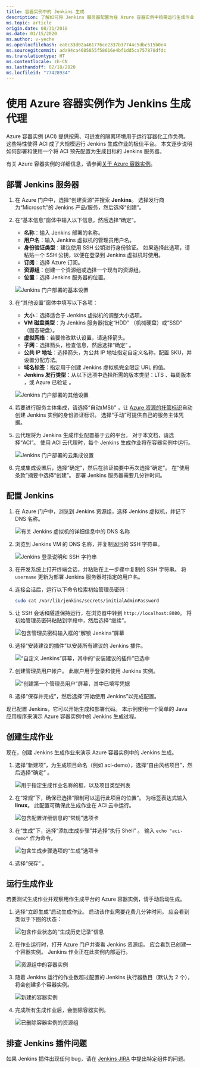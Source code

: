```yaml
---
title: 容器实例中的 Jenkins 生成
description: 了解如何将 Jenkins 服务器配置为在 Azure 容器实例中按需运行生成作业
ms.topic: article
origin.date: 08/31/2018
ms.date: 01/15/2020
ms.author: v-yeche
ms.openlocfilehash: ea0c33d02a461776ce2337b37744c5dbc515b0e4
ms.sourcegitcommit: ada94ca4685855f58616e4bf1dd5ca757878dfdc
ms.translationtype: HT
ms.contentlocale: zh-CN
ms.lasthandoff: 02/18/2020
ms.locfileid: "77428934"
---
```

<!--NOT AVAILABLE ON MOONCAKE-->
<!--THERE IS NO JENKINS IMAGE FROM MICROSOFT-->
# <a name="use-azure-container-instances-as-a-jenkins-build-agent"></a>使用 Azure 容器实例作为 Jenkins 生成代理

Azure 容器实例 (ACI) 提供按需、可迸发的隔离环境用于运行容器化工作负荷。 这些特性使得 ACI 成了大规模运行 Jenkins 生成作业的极佳平台。 本文逐步说明如何部署和使用一个将 ACI 预先配置为生成目标的 Jenkins 服务器。

有关 Azure 容器实例的详细信息，请参阅[关于 Azure 容器实例][about-aci]。

## <a name="deploy-a-jenkins-server"></a>部署 Jenkins 服务器

1. 在 Azure 门户中，选择“创建资源”并搜索 **Jenkins**。  选择发行商为“Microsoft”的 Jenkins 产品/服务，然后选择“创建”。  

2. 在“基本信息”窗体中输入以下信息，然后选择“确定”。  

    - **名称**：输入 Jenkins 部署的名称。
    - **用户名**：输入 Jenkins 虚拟机的管理员用户名。
    - **身份验证类型**：建议使用 SSH 公钥进行身份验证。 如果选择此选项，请粘贴一个 SSH 公钥，以便在登录到 Jenkins 虚拟机时使用。
    - **订阅**：选择 Azure 订阅。
    - **资源组**：创建一个资源组或选择一个现有的资源组。
    - **位置**：选择 Jenkins 服务器的位置。

    ![Jenkins 门户部署的基本设置](./media/container-instances-jenkins/jenkins-portal-01.png)

3. 在“其他设置”窗体中填写以下各项： 

    - **大小**：选择适合于 Jenkins 虚拟机的调整大小选项。
    - **VM 磁盘类型**：为 Jenkins 服务器指定“HDD”  （机械硬盘）或“SSD”  （固态硬盘）。
    - **虚拟网络**：若要修改默认设置，请选择箭头。
    - **子网**：选择箭头，检查信息，然后选择“确定”  。
    - **公共 IP 地址**：选择箭头，为公共 IP 地址指定自定义名称，配置 SKU，并设置分配方法。
    - **域名标签**：指定用于创建 Jenkins 虚拟机完全限定 URL 的值。
    - **Jenkins 发行类型**：从以下选项中选择所需的版本类型：LTS  、每周版本  ，或 Azure 已验证  。

    ![Jenkins 门户部署的其他设置](./media/container-instances-jenkins/jenkins-portal-02.png)

4. 若要进行服务主体集成，请选择“自动(MSI)”  ，让 [Azure 资源的托管标识][managed-identities-azure-resources]自动创建 Jenkins 实例的身份验证标识。 选择“手动”可提供自己的服务主体凭据。 

5. 云代理将为 Jenkins 生成作业配置基于云的平台。 对于本文档，请选择“ACI”。  使用 ACI 云代理时，每个 Jenkins 生成作业将在容器实例中运行。

    ![Jenkins 门户部署的云集成设置](./media/container-instances-jenkins/jenkins-portal-03.png)

6. 完成集成设置后，选择“确定”，然后在验证摘要中再次选择“确定”。   在“使用条款”摘要中选择“创建”。   部署 Jenkins 服务器需要几分钟时间。

## <a name="configure-jenkins"></a>配置 Jenkins

1. 在 Azure 门户中，浏览到 Jenkins 资源组，选择 Jenkins 虚拟机，并记下 DNS 名称。

    ![有关 Jenkins 虚拟机的详细信息中的 DNS 名称](./media/container-instances-jenkins/jenkins-portal-fqdn.png)

2. 浏览到 Jenkins VM 的 DNS 名称，并复制返回的 SSH 字符串。

    ![Jenkins 登录说明和 SSH 字符串](./media/container-instances-jenkins/jenkins-portal-04.png)

3. 在开发系统上打开终端会话，并粘贴在上一步骤中复制的 SSH 字符串。 将 `username` 更新为部署 Jenkins 服务器时指定的用户名。

4. 连接会话后，运行以下命令检索初始管理员密码：

    ```bash
    sudo cat /var/lib/jenkins/secrets/initialAdminPassword
    ```

5. 让 SSH 会话和隧道保持运行，在浏览器中转到 `http://localhost:8080`。 将初始管理员密码粘贴到字段中，然后选择“继续”。 

    ![包含管理员密码输入框的“解锁 Jenkins”屏幕](./media/container-instances-jenkins/jenkins-portal-05.png)

6. 选择“安装建议的插件”以安装所有建议的 Jenkins 插件。 

    ![“自定义 Jenkins”屏幕，其中的“安装建议的插件”已选中](./media/container-instances-jenkins/jenkins-portal-06.png)

7. 创建管理员用户帐户。 此帐户用于登录和使用 Jenkins 实例。

    ![“创建第一个管理员用户”屏幕，其中已填写凭据](./media/container-instances-jenkins/jenkins-portal-07.png)

8. 选择“保存并完成”，然后选择“开始使用 Jenkins”以完成配置。  

现已配置 Jenkins，它可以开始生成和部署代码。 本示例使用一个简单的 Java 应用程序来演示 Azure 容器实例中的 Jenkins 生成过程。

## <a name="create-a-build-job"></a>创建生成作业

现在，创建 Jenkins 生成作业来演示 Azure 容器实例中的 Jenkins 生成。

1. 选择“新建项”，为生成项目命名（例如 aci-demo），选择“自由风格项目”，然后选择“确定”     。

    ![用于指定生成作业名称的框，以及项目类型列表](./media/container-instances-jenkins/jenkins-new-job.png)

2. 在“常规”下，确保已选择“限制可以运行此项目的位置”。   为标签表达式输入 **linux**。 此配置可确保此生成作业在 ACI 云中运行。

    ![包含配置详细信息的“常规”选项卡](./media/container-instances-jenkins/jenkins-job-01.png)

3. 在“生成”下，选择“添加生成步骤”并选择“执行 Shell”    。 输入 `echo "aci-demo"` 作为命令。

    ![包含生成步骤选项的“生成”选项卡](./media/container-instances-jenkins/jenkins-job-02.png)

5. 选择“保存”  。

## <a name="run-the-build-job"></a>运行生成作业

若要测试生成作业并观察用作生成平台的 Azure 容器实例，请手动启动生成。

1. 选择“立即生成”启动生成作业。  启动该作业需要花费几分钟时间。 应会看到类似于下图的状态：

    ![包含作业状态的“生成历史记录”信息](./media/container-instances-jenkins/jenkins-job-status.png)

2. 在作业运行时，打开 Azure 门户并查看 Jenkins 资源组。 应会看到已创建一个容器实例。 Jenkins 作业正在此实例内部运行。

    ![资源组中的容器实例](./media/container-instances-jenkins/jenkins-aci.png)

3. 随着 Jenkins 运行的作业数超过配置的 Jenkins 执行器数目（默认为 2 个），将会创建多个容器实例。

    ![新建的容器实例](./media/container-instances-jenkins/jenkins-aci-multi.png)

4. 完成所有生成作业后，会删除容器实例。

    ![已删除容器实例的资源组](./media/container-instances-jenkins/jenkins-aci-none.png)

## <a name="troubleshooting-the-jenkins-plugin"></a>排查 Jenkins 插件问题

如果 Jenkins 插件出现任何 bug，请在 [Jenkins JIRA](https://issues.jenkins-ci.org/) 中提出特定组件的问题。

<!--Not Available on ## Next steps-->

<!--Not Available on[Azure and Jenkins][jenkins-azure]-->

<!-- LINKS - internal -->

[about-aci]: ./container-instances-overview.md

<!--Not Available on [jenkins-azure]: ../jenkins/overview.md-->

[managed-identities-azure-resources]: ../active-directory/managed-identities-azure-resources/overview.md

<!-- Update_Description: new article about container instances jenkins -->
<!--NEW.date: 01/15/2020-->